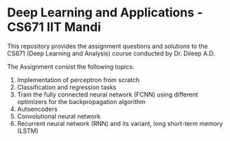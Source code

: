# Deep Learning and Applications - CS671 IIT Mandi


This repository provides the assignment questions and solutions to the CS671 (Deep Learning and Analysis) course conducted by Dr. Dileep A.D.

The Assignment consist the following topics:

1. Implementation of perceptron from scratch
2. Classification and regression tasks
3. Train the fully connected neural network (FCNN) using
different optimizers for the backpropagation algorithm
4. Autoencoders
5. Convolutional neural network
6. Recurrent neural network (RNN) and its variant, long short-term memory (LSTM) 



  

